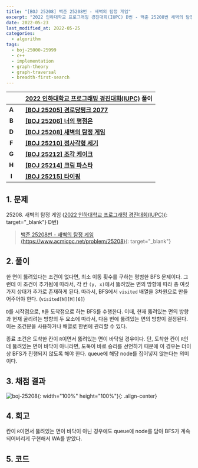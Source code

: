 ```yaml
---
title: "[BOJ 25208] 백준 25208번 - 새벽의 탐정 게임"
excerpt: "2022 인하대학교 프로그래밍 경진대회(IUPC) D번 - 백준 25208번 새벽의 탐정 게임 풀이"
date: 2022-05-23
last_modified_at: 2022-05-25
categories:
  - algorithm
tags:
  - boj-25000-25999
  - c++
  - implementation
  - graph-theory
  - graph-traversal
  - breadth-first-search
---
```


|||[2022 인하대학교 프로그래밍 경진대회(IUPC)](https://burningfalls.github.io/contest/iupc2022-baekjoon-contest/) 풀이|
|:---:|:---:|:---|
|**A**||**[[BOJ 25205] 경로당펑크 2077](https://burningfalls.github.io/algorithm/boj-25205/)**|
|**B**||**[[BOJ 25206] 너의 평점은](https://burningfalls.github.io/algorithm/boj-25206/)**|
|**D**||**[[BOJ 25208] 새벽의 탐정 게임](https://burningfalls.github.io/algorithm/boj-25208/)**|
|**F**||**[[BOJ 25210] 정사각형 세기](https://burningfalls.github.io/algorithm/boj-25210/)**|
|**G**||**[[BOJ 25212] 조각 케이크](https://burningfalls.github.io/algorithm/boj-25212/)**|
|**H**||**[[BOJ 25214] 크림 파스타](https://burningfalls.github.io/algorithm/boj-25214/)**|
|**I**||**[[BOJ 25215] 타이핑](https://burningfalls.github.io/algorithm/boj-25215/)**|

## 1. 문제
$25208$. 새벽의 탐정 게임 ([2022 인하대학교 프로그래밍 경진대회(IUPC)](https://burningfalls.github.io/contest/iupc-baekjoon-contest/){: target="_blank"} D번)

> [백준 25208번 - 새벽의 탐정 게임 (https://www.acmicpc.net/problem/25208)](https://www.acmicpc.net/problem/25208){: target="_blank"}

## 2. 풀이

한 면이 뚫려있다는 조건이 없다면, 최소 이동 횟수를 구하는 평범한 BFS 문제이다. 그런데 이 조건이 추가됨에 따라서, 각 칸 `(y, x)`에서 뚫려있는 면의 방향에 따라 총 여섯 가지 상태가 추가로 존재하게 된다. 따라서, BFS에서 `visited` 배열을 3차원으로 만들어주어야 한다. (`visited[N][M][6]`)

`D`를 시작점으로, `R`을 도착점으로 하는 BFS를 수행한다. 이때, 현재 뚫려있는 면의 방향과 현재 굴리려는 방향의 두 요소에 따라서, 다음 번에 뚫려있는 면의 방향이 결정된다. 이는 조건문을 사용하거나 배열로 한번에 관리할 수 있다.

종료 조건은 도착한 칸이 `R`이면서 뚫려있는 면이 바닥일 경우이다. 단, 도착한 칸이 `R`인데 뚫려있는 면이 바닥이 아니라면, 도둑이 바로 승리를 선언하기 때문에 이 경우는 더이상 BFS가 진행되지 않도록 해야 한다. queue에 해당 node를 집어넣지 않는다는 의미이다.

## 3. 채점 결과

![boj-25208](https://user-images.githubusercontent.com/30232837/169728250-07034ae8-7137-4e11-b4fb-82cc41cd158f.png "boj-25208"){: width="100%" height="100%"}{: .align-center}

## 4. 회고

칸이 `R`이면서 뚫려있는 면이 바닥이 아닌 경우에도 queue에 node를 담아 BFS가 계속되어버리게 구현해서 WA를 받았다.

## 5. 코드

<script src="https://gist.github.com/BurningFalls/c58eec72581c31b64350b4a5ac289a77.js"></script>